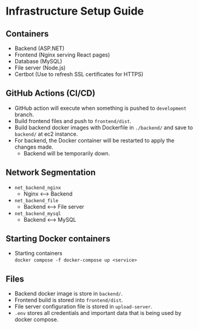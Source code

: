 # Infrastructure Setup Guide

## Containers
- Backend (ASP.NET)
- Frontend (Nginx serving React pages)
- Database (MySQL)
- File server (Node.js)
- Certbot (Use to refresh SSL certificates for HTTPS)

## GitHub Actions (CI/CD)
- GitHub action will execute when something is pushed to `development` branch.
- Build frontend files and push to `frontend/dist`.
- Build backend docker images with Dockerfile in `./backend/` and save to `backend/` at ec2 instance.
- For backend, the Docker container will be restarted to apply the changes made.
    - Backend will be temporarily down.

## Network Segmentation
- `net_backend_nginx`
    - Nginx <--> Backend
- `net_backend_file`
    - Backend <--> File server
- `net_backend_mysql`
    - Backend <--> MySQL

## Starting Docker containers
- Starting containers  
`docker compose -f docker-compose up <service>`

## Files
- Backend docker image is store in `backend/`.
- Frontend build is stored into `frontend/dist`.
- File server configuration file is stored in `upload-server`.
- `.env` stores all credentials and important data that is being used by docker compose.




